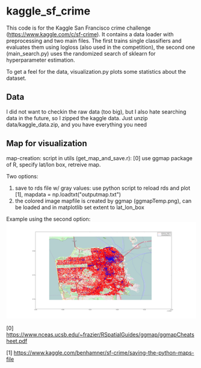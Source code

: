 # kaggle_sf_crime

This code is for the Kaggle San Francisco crime challenge (https://www.kaggle.com/c/sf-crime).
It contains a data loader with preprocessing and two main files.
The first trains single classifiers and evaluates them using logloss (also used in the competition), the second one (main_search.py) uses the randomized search of sklearn for hyperparameter estimation.

To get a feel for the data, visualization.py plots some statistics about the dataset.

## Data
I did not want to checkin the raw data (too big), but I also hate searching data in the future,
so I zipped the kaggle data. Just unzip data/kaggle_data.zip, and you have everything you need

## Map for visualization
map-creation: script in utils (get_map_and_save.r): [0]
use ggmap package of R, specify lat/lon box,
retreive map.

Two options:
1) save to rds file w/ gray values: use python script to reload rds and plot [1], mapdata = np.loadtxt("outputmap.txt")
2) the colored image mapfile is created by ggmap (ggmapTemp.png), can be loaded and in matplotlib set extent to lat_lon_box 

Example using the second option:
![Plotted map](https://github.com/TobiasWeis/kaggle_sf_crime/raw/master/data/map_plot.png)

[0] https://www.nceas.ucsb.edu/~frazier/RSpatialGuides/ggmap/ggmapCheatsheet.pdf

[1] https://www.kaggle.com/benhamner/sf-crime/saving-the-python-maps-file
